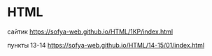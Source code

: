 # HTML

сайтик
https://sofya-web.github.io/HTML/1КР/index.html

пункты 13-14
https://sofya-web.github.io/HTML/14-15/01/index.html
